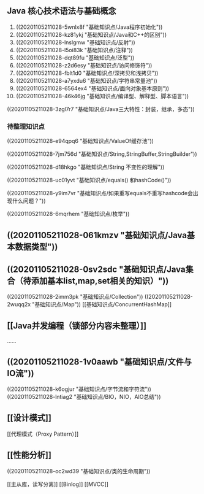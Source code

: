 ## Java 核心技术语法与基础概念

1. ((20201105211028-5wnlx8f "基础知识点/Java程序初始化"))
2. ((20201105211028-kz81ykj "基础知识点/Java和C++的区别"))
3. ((20201105211028-lnslgmw "基础知识点/反射"))
4. ((20201105211028-l5oi83k "基础知识点/注释"))
5. ((20201105211028-dqt89fu "基础知识点/泛型"))
6. ((20201105211028-z2d6esy "基础知识点/访问修饰符"))
7. ((20201105211028-fblt1d0 "基础知识点/深拷贝和浅拷贝"))
8. ((20201105211028-a7yxdu6 "基础知识点/字符串常量池"))
9. ((20201105211028-6564ex4 "基础知识点/面向对象基本原则"))
10. ((20201105211028-46k46jg "基础知识点/编译型、解释型、脚本语言"))

((20201105211028-3zgl7r7 "基础知识点/Java三大特性：封装，继承，多态"))

### 待整理知识点

((20201105211028-e94qpq6 "基础知识点/ValueOf缓存池"))

((20201105211028-7jm756d "基础知识点/String,StringBuffer,StringBuilder"))

((20201105211028-d18hkgo "基础知识点/String 不变性的理解"))

((20201105211028-uc01yvt "基础知识点/equals() 和hashCode()"))

((20201105211028-y9im7vr "基础知识点/如果重写equals不重写hashcode会出现什么问题？"))

((20201105211028-6mqrhem "基础知识点/枚举"))

## ((20201105211028-061kmzv "基础知识点/Java基本数据类型"))

## ((20201105211028-0sv2sdc "基础知识点/Java集合（待添加基本list,map,set相关的知识）"))

((20201105211028-2imm3pk "基础知识点/Collection"))
((20201105211028-2wuqq2x "基础知识点/Map"))
[[基础知识点/ConcurrentHashMap]]
　

## [[Java并发编程（锁部分内容未整理）]]

……

## ((20201105211028-1v0aawb "基础知识点/文件与IO流"))

((20201105211028-k6ogjur "基础知识点/字节流和字符流"))
((20201105211028-lntiag2 "基础知识点/BIO，NIO，AIO总结"))

## [[设计模式]]

[[代理模式（Proxy Pattern）]]

## [[性能分析]]

((20201105211028-oc2wd39 "基础知识点/类的生命周期"))

[[主从库，读写分离]]
[[Binlog]]
[[MVCC]]
